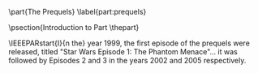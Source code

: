 \part{The Prequels}
	\label{part:prequels}

\psection{Introduction to Part \thepart}

\IEEEPARstart{I}{n the} year 1999, the first episode of the prequels were
released, titled "Star Wars Episode 1: The Phantom Menace"... it was followed
by Episodes 2 and 3 in the years 2002 and 2005 respectively.
